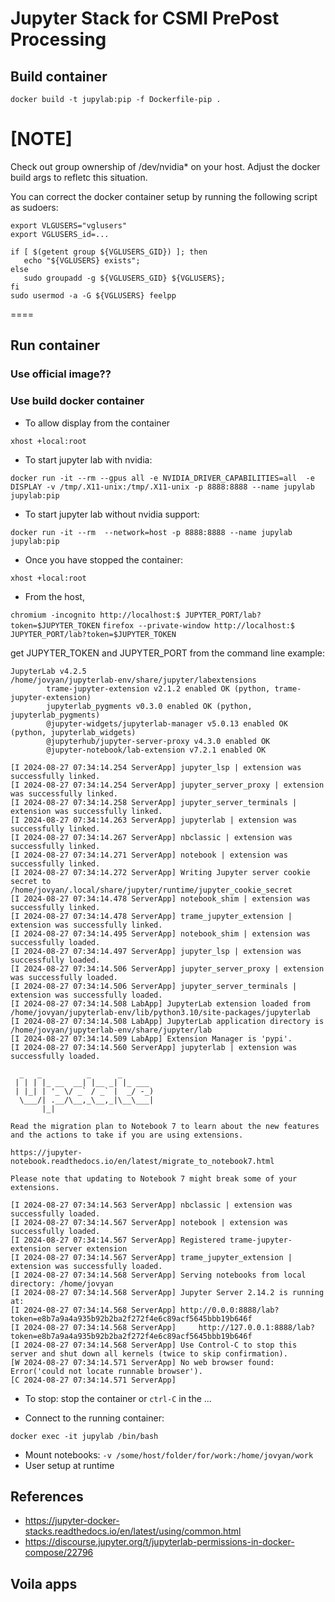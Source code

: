 # Jupyter Stack for CSMI PrePost Processing

## Build container


```docker build -t jupylab:pip -f Dockerfile-pip .```


[NOTE]
====
Check out group ownership of /dev/nvidia* on your host.
Adjust the docker build args to refletc this situation.

You can correct the docker container setup by running the following script as sudoers:

```
export VLGUSERS="vglusers"
export VGLUSERS_id=...

if [ $(getent group ${VGLUSERS_GID}) ]; then
   echo "${VGLUSERS} exists";
else
   sudo groupadd -g ${VGLUSERS_GID} ${VGLUSERS};
fi
sudo usermod -a -G ${VGLUSERS} feelpp
```

====

## Run container

### Use official image??

### Use build docker container

* To allow display from the container

```
xhost +local:root
```

* To start jupyter lab with nvidia:

```
docker run -it --rm --gpus all -e NVIDIA_DRIVER_CAPABILITIES=all  -e DISPLAY -v /tmp/.X11-unix:/tmp/.X11-unix -p 8888:8888 --name jupylab jupylab:pip
```

* To start jupyter lab without nvidia support:

```
docker run -it --rm  --network=host -p 8888:8888 --name jupylab jupylab:pip
```

* Once you have stopped the container:

```
xhost +local:root
```

* From the host,

```chromium -incognito http://localhost:$ JUPYTER_PORT/lab?token=$JUPYTER_TOKEN```
```firefox --private-window http://localhost:$ JUPYTER_PORT/lab?token=$JUPYTER_TOKEN```

get JUPYTER_TOKEN and JUPYTER_PORT from the command line
example:

```
JupyterLab v4.2.5
/home/jovyan/jupyterlab-env/share/jupyter/labextensions
        trame-jupyter-extension v2.1.2 enabled OK (python, trame-jupyter-extension)
        jupyterlab_pygments v0.3.0 enabled OK (python, jupyterlab_pygments)
        @jupyter-widgets/jupyterlab-manager v5.0.13 enabled OK (python, jupyterlab_widgets)
        @jupyterhub/jupyter-server-proxy v4.3.0 enabled OK
        @jupyter-notebook/lab-extension v7.2.1 enabled OK

[I 2024-08-27 07:34:14.254 ServerApp] jupyter_lsp | extension was successfully linked.
[I 2024-08-27 07:34:14.254 ServerApp] jupyter_server_proxy | extension was successfully linked.
[I 2024-08-27 07:34:14.258 ServerApp] jupyter_server_terminals | extension was successfully linked.
[I 2024-08-27 07:34:14.263 ServerApp] jupyterlab | extension was successfully linked.
[I 2024-08-27 07:34:14.267 ServerApp] nbclassic | extension was successfully linked.
[I 2024-08-27 07:34:14.271 ServerApp] notebook | extension was successfully linked.
[I 2024-08-27 07:34:14.272 ServerApp] Writing Jupyter server cookie secret to /home/jovyan/.local/share/jupyter/runtime/jupyter_cookie_secret
[I 2024-08-27 07:34:14.478 ServerApp] notebook_shim | extension was successfully linked.
[I 2024-08-27 07:34:14.478 ServerApp] trame_jupyter_extension | extension was successfully linked.
[I 2024-08-27 07:34:14.495 ServerApp] notebook_shim | extension was successfully loaded.
[I 2024-08-27 07:34:14.497 ServerApp] jupyter_lsp | extension was successfully loaded.
[I 2024-08-27 07:34:14.506 ServerApp] jupyter_server_proxy | extension was successfully loaded.
[I 2024-08-27 07:34:14.506 ServerApp] jupyter_server_terminals | extension was successfully loaded.
[I 2024-08-27 07:34:14.508 LabApp] JupyterLab extension loaded from /home/jovyan/jupyterlab-env/lib/python3.10/site-packages/jupyterlab
[I 2024-08-27 07:34:14.508 LabApp] JupyterLab application directory is /home/jovyan/jupyterlab-env/share/jupyter/lab
[I 2024-08-27 07:34:14.509 LabApp] Extension Manager is 'pypi'.
[I 2024-08-27 07:34:14.560 ServerApp] jupyterlab | extension was successfully loaded.

  _   _          _      _
 | | | |_ __  __| |__ _| |_ ___
 | |_| | '_ \/ _` / _` |  _/ -_)
  \___/| .__/\__,_\__,_|\__\___|
       |_|
                                                                           
Read the migration plan to Notebook 7 to learn about the new features and the actions to take if you are using extensions.

https://jupyter-notebook.readthedocs.io/en/latest/migrate_to_notebook7.html

Please note that updating to Notebook 7 might break some of your extensions.

[I 2024-08-27 07:34:14.563 ServerApp] nbclassic | extension was successfully loaded.
[I 2024-08-27 07:34:14.567 ServerApp] notebook | extension was successfully loaded.
[I 2024-08-27 07:34:14.567 ServerApp] Registered trame-jupyter-extension server extension
[I 2024-08-27 07:34:14.567 ServerApp] trame_jupyter_extension | extension was successfully loaded.
[I 2024-08-27 07:34:14.568 ServerApp] Serving notebooks from local directory: /home/jovyan
[I 2024-08-27 07:34:14.568 ServerApp] Jupyter Server 2.14.2 is running at:
[I 2024-08-27 07:34:14.568 ServerApp] http://0.0.0:8888/lab?token=e8b7a9a4a935b92b2ba2f272f4e6c89acf5645bbb19b646f
[I 2024-08-27 07:34:14.568 ServerApp]     http://127.0.0.1:8888/lab?token=e8b7a9a4a935b92b2ba2f272f4e6c89acf5645bbb19b646f
[I 2024-08-27 07:34:14.568 ServerApp] Use Control-C to stop this server and shut down all kernels (twice to skip confirmation).
[W 2024-08-27 07:34:14.571 ServerApp] No web browser found: Error('could not locate runnable browser').
[C 2024-08-27 07:34:14.571 ServerApp] 
```

* To stop: stop the container or `ctrl-C` in the ...

* Connect to the running container:

```docker exec -it jupylab /bin/bash```

* Mount notebooks: `-v /some/host/folder/for/work:/home/jovyan/work`
* User setup at runtime

## References

* https://jupyter-docker-stacks.readthedocs.io/en/latest/using/common.html
* https://discourse.jupyter.org/t/jupyterlab-permissions-in-docker-compose/22796

## Voila apps
